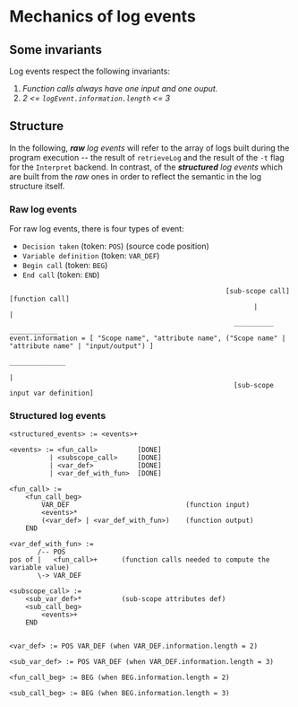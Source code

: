 # Mechanics of log events

## Some invariants

Log events respect the following invariants:

1. _Function calls always have one input and one ouput._
2. _2 <= `logEvent.information.length` <= 3_

## Structure

In the following, _**raw** log events_ will refer to the array of logs built
during the program execution -- the result of `retrieveLog` and the result of
the `-t` flag for the `Interpret` backend. In contrast, of the _**structured**
log events_ which are built from the _raw_ ones in order to reflect the
semantic in the log structure itself.

### Raw log events

For raw log events, there is four types of event:

* `Decision taken` (token: `POS`) (source code position)
* `Variable definition` (token: `VAR_DEF`)
* `Begin call` (token: `BEG`)
* `End call` (token: `END`)

```
                                                      [sub-scope call]                   [function call]
                                                             |                                  |
                                                        __________                        ____________
event.information = [ "Scope name", "attribute name", ("Scope name" | "attribute name" | "input/output") ]
                                                                       ______________
                                                                              |
                                                        [sub-scope input var definition]
```

### Structured log events

```
<structured_events> := <events>+

<events> := <fun_call>          [DONE]
          | <subscope_call>     [DONE]
          | <var_def>           [DONE]
          | <var_def_with_fun>  [DONE]

<fun_call> :=
    <fun_call_beg>
        VAR_DEF                             (function input)
        <events>*
        (<var_def> | <var_def_with_fun>)    (function output)
    END

<var_def_with_fun> :=
       /-- POS
pos of |   <fun_call>+      (function calls needed to compute the variable value)
       \-> VAR_DEF

<subscope_call> :=
    <sub_var_def>*          (sub-scope attributes def)
    <sub_call_beg>
        <events>+
    END


<var_def> := POS VAR_DEF (when VAR_DEF.information.length = 2)

<sub_var_def> := POS VAR_DEF (when VAR_DEF.information.length = 3)

<fun_call_beg> := BEG (when BEG.information.length = 2)

<sub_call_beg> := BEG (when BEG.information.length = 3)
```
